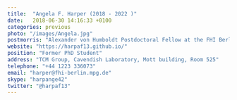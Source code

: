 ```yaml
---
title:  "Angela F. Harper (2018 - 2022 )"
date:   2018-06-30 14:16:33 +0100
categories: previous
photo: "/images/Angela.jpg"
postmorris: "Alexander von Humboldt Postdoctoral Fellow at the FHI Berlin <br> Former PhD Student "
website: "https://harpaf13.github.io/"
position: "Former PhD Student"
address: "TCM Group, Cavendish Laboratory, Mott building, Room 525"
telephone: "+44 1223 336073"
email: "harper@fhi-berlin.mpg.de"
skype: "harpange42"
twitter: "@harpaf13"
---
```

<!--
I received my PhD in physics at the University of Cambridge. I completed my BS at Wake Forest University in the US, with minors in Mathematics and Computer Science. In my undergraduate, I have had computational research experience with both bioinformatics and perovskite solar cell modelling. At Wake Forest, I have worked on transistors in an experimental lab, developing green technologies for transistor fabrication.

Within the Morris Group, I work on modelling metal-phosphide anode materials for Li-ion and *beyond* Li-ion batteries. These materials offer potential applications not only in Li-ion batteries, but also in catalytic reactions. I am using AIRSS to search for new materials and better understand those metal-phosphides already experimentally known.

I completed my MPhil with the Morris group as a Churchill Scholar, and am continuing the PhD in the Morris Group at TCM, as both a Winton and Gates Scholar. 

A full list of publications can be found at [Google Scholar](https://scholar.google.com/citations?user=raJAdOUAAAAJ&hl=en)

My personal website is found [here](https://harpaf13.github.io/)
//-->